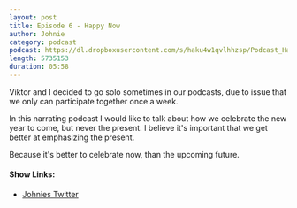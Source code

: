 ```yaml
---
layout: post
title: Episode 6 - Happy Now
author: Johnie
category: podcast
podcast: https://dl.dropboxusercontent.com/s/haku4w1qvlhhzsp/Podcast_Happy_Now_040115.mp3
length: 5735153
duration: 05:58
---
```


<p class="lead">Viktor and I decided to go solo sometimes in our podcasts, due to issue that we only can participate together once a week.</p>

In this narrating podcast I would like to talk about how we celebrate the new year to come, but never the present. I believe it's important that we get better at emphasizing the present.

Because it's better to celebrate now, than the upcoming future.

#### Show Links:

* [Johnies Twitter](https://twitter.com/johniehjelm)
